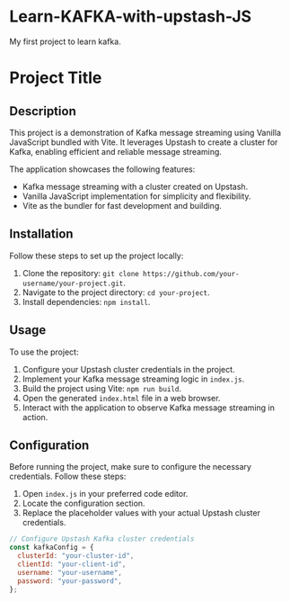 # Learn-KAFKA-with-upstash-JS

My first project to learn kafka.

# Project Title

## Description

This project is a demonstration of Kafka message streaming using Vanilla JavaScript bundled with Vite. It leverages Upstash to create a cluster for Kafka, enabling efficient and reliable message streaming.

The application showcases the following features:

- Kafka message streaming with a cluster created on Upstash.
- Vanilla JavaScript implementation for simplicity and flexibility.
- Vite as the bundler for fast development and building.

## Installation

Follow these steps to set up the project locally:

1. Clone the repository: `git clone https://github.com/your-username/your-project.git`.
2. Navigate to the project directory: `cd your-project`.
3. Install dependencies: `npm install`.

## Usage

To use the project:

1. Configure your Upstash cluster credentials in the project.
2. Implement your Kafka message streaming logic in `index.js`.
3. Build the project using Vite: `npm run build`.
4. Open the generated `index.html` file in a web browser.
5. Interact with the application to observe Kafka message streaming in action.

## Configuration

Before running the project, make sure to configure the necessary credentials. Follow these steps:

1. Open `index.js` in your preferred code editor.
2. Locate the configuration section.
3. Replace the placeholder values with your actual Upstash cluster credentials.

```javascript
// Configure Upstash Kafka cluster credentials
const kafkaConfig = {
  clusterId: "your-cluster-id",
  clientId: "your-client-id",
  username: "your-username",
  password: "your-password",
};
```
